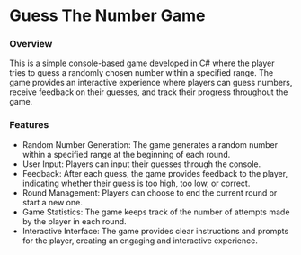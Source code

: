 <h1>Guess The Number Game</h1>
<h3>Overview</h3>
This is a simple console-based game developed in C# where the player tries to guess a randomly chosen number within a specified range. The game provides an interactive experience where players can guess numbers, receive feedback on their guesses, and track their progress throughout the game.

<h3>Features</h3>
<ul>
<li>Random Number Generation: The game generates a random number within a specified range at the beginning of each round.
<li>User Input: Players can input their guesses through the console.
<li>Feedback: After each guess, the game provides feedback to the player, indicating whether their guess is too high, too low, or correct.
<li>Round Management: Players can choose to end the current round or start a new one.
<li>Game Statistics: The game keeps track of the number of attempts made by the player in each round.
<li>Interactive Interface: The game provides clear instructions and prompts for the player, creating an engaging and interactive experience.
</ul>
